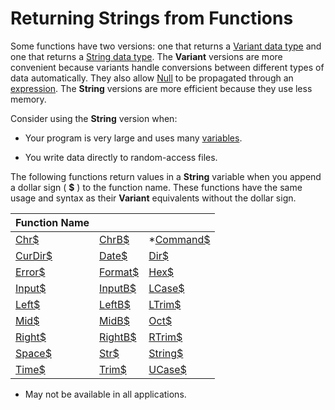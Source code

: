 
# Returning Strings from Functions

Some functions have two versions: one that returns a [Variant data type](b8bdf64f-5920-1ae9-16d0-b26d09524a30.md) and one that returns a [String data type](b8bdf64f-5920-1ae9-16d0-b26d09524a30.md). The  **Variant** versions are more convenient because variants handle conversions between different types of data automatically. They also allow [Null](b8bdf64f-5920-1ae9-16d0-b26d09524a30.md) to be propagated through an [expression](b8bdf64f-5920-1ae9-16d0-b26d09524a30.md). The  **String** versions are more efficient because they use less memory.

Consider using the  **String** version when:




- Your program is very large and uses many [variables](b8bdf64f-5920-1ae9-16d0-b26d09524a30.md).
    
- You write data directly to random-access files.
    

The following functions return values in a  **String** variable when you append a dollar sign ( **$** ) to the function name. These functions have the same usage and syntax as their **Variant** equivalents without the dollar sign.

|**Function Name**|||
|:-----|:-----|:-----|
|[Chr$](b8bdf64f-5920-1ae9-16d0-b26d09524a30.md)|[ChrB$](b8bdf64f-5920-1ae9-16d0-b26d09524a30.md)|*[Command$](b8bdf64f-5920-1ae9-16d0-b26d09524a30.md)|
|[CurDir$](b8bdf64f-5920-1ae9-16d0-b26d09524a30.md)|[Date$](b8bdf64f-5920-1ae9-16d0-b26d09524a30.md)|[Dir$](b8bdf64f-5920-1ae9-16d0-b26d09524a30.md)|
|[Error$](b8bdf64f-5920-1ae9-16d0-b26d09524a30.md)|[Format$](b8bdf64f-5920-1ae9-16d0-b26d09524a30.md)|[Hex$](b8bdf64f-5920-1ae9-16d0-b26d09524a30.md)|
|[Input$](b8bdf64f-5920-1ae9-16d0-b26d09524a30.md)|[InputB$](b8bdf64f-5920-1ae9-16d0-b26d09524a30.md)|[LCase$](b8bdf64f-5920-1ae9-16d0-b26d09524a30.md)|
|[Left$](b8bdf64f-5920-1ae9-16d0-b26d09524a30.md)|[LeftB$](b8bdf64f-5920-1ae9-16d0-b26d09524a30.md)|[LTrim$](b8bdf64f-5920-1ae9-16d0-b26d09524a30.md)|
|[Mid$](b8bdf64f-5920-1ae9-16d0-b26d09524a30.md)|[MidB$](b8bdf64f-5920-1ae9-16d0-b26d09524a30.md)|[Oct$](b8bdf64f-5920-1ae9-16d0-b26d09524a30.md)|
|[Right$](b8bdf64f-5920-1ae9-16d0-b26d09524a30.md)|[RightB$](b8bdf64f-5920-1ae9-16d0-b26d09524a30.md)|[RTrim$](b8bdf64f-5920-1ae9-16d0-b26d09524a30.md)|
|[Space$](b8bdf64f-5920-1ae9-16d0-b26d09524a30.md)|[Str$](b8bdf64f-5920-1ae9-16d0-b26d09524a30.md)|[String$](b8bdf64f-5920-1ae9-16d0-b26d09524a30.md)|
|[Time$](b8bdf64f-5920-1ae9-16d0-b26d09524a30.md)|[Trim$](b8bdf64f-5920-1ae9-16d0-b26d09524a30.md)|[UCase$](b8bdf64f-5920-1ae9-16d0-b26d09524a30.md)|


* May not be available in all applications.
